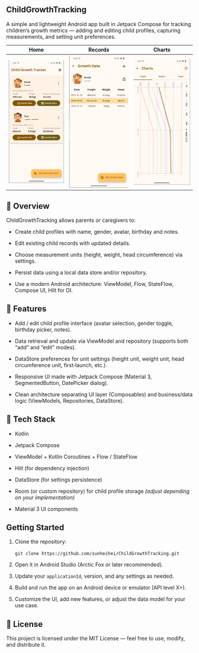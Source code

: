 ## ChildGrowthTracking

A simple and lightweight Android app built in Jetpack Compose for tracking children’s growth metrics — adding and editing child profiles, capturing measurements, and setting unit preferences.

| Home                        | Records                     | Charts                          |
| --------------------------- | --------------------------- | ------------------------------- |
| ![Home](images/image1.webp) | ![Edit](images/image2.webp) | ![Settings](images/image3.webp) |

## 🧒 Overview

ChildGrowthTracking allows parents or caregivers to:

- Create child profiles with name, gender, avatar, birthday and notes.

- Edit existing child records with updated details.

- Choose measurement units (height, weight, head circumference) via settings.

- Persist data using a local data store and/or repository.

- Use a modern Android architecture: ViewModel, Flow, StateFlow, Compose UI, Hilt for DI.

## 🔧 Features

- Add / edit child profile interface (avatar selection, gender toggle, birthday picker, notes).

- Data retrieval and update via ViewModel and repository (supports both “add” and “edit” modes).

- DataStore preferences for unit settings (height unit, weight unit, head circumference unit, first‐launch, etc.).

- Responsive UI made with Jetpack Compose (Material 3, SegmentedButton, DatePicker dialog).

- Clean architecture separating UI layer (Composables) and business/data logic (ViewModels, Repositories, DataStore).

## 🚀 Tech Stack

- Kotlin

- Jetpack Compose

- ViewModel + Kotlin Coroutines + Flow / StateFlow

- Hilt (for dependency injection)

- DataStore (for settings persistence)

- Room (or custom repository) for child profile storage *(adjust depending on your implementation)*

- Material 3 UI components

## Getting Started

1. Clone the repository:
   
   `git clone https://github.com/sunheihei/ChildGrowthTracking.git`

2. Open it in Android Studio (Arctic Fox or later recommended).

3. Update your `applicationId`, version, and any settings as needed.

4. Build and run the app on an Android device or emulator (API level X+).

5. Customize the UI, add new features, or adjust the data model for your use case.

## 📄 License

This project is licensed under the MIT License — feel free to use, modify, and distribute it.
